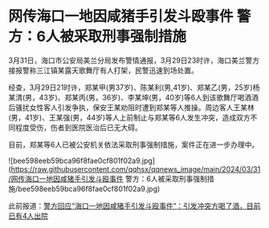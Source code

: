 # 网传海口一地因咸猪手引发斗殴事件 警方：6人被采取刑事强制措施

3月31日，海口市公安局美兰分局发布警情通报，3月29日23时许，海口美兰警方接报警称三江镇某露天歌舞厅有人打架，民警迅速到场处置。

经查，3月29日21时许，郑某甲(男37岁)、陈某利(男,41岁)、郑某乙(男，25岁)杨某清(男，43岁)、郑某丙(男，36岁)、李某坤(男，40岁)等6人到该歌舞厅喝酒酒后骚扰女性客人引发争执，保安王某劝阻时遭到郑某等人推操。周边客人王某林(男，41岁)、王某强(男，44岁)等人上前制止与郑某等6人发生冲突，造成双方不同程度受伤，伤者到医院医治后已无大碍。

目前，郑某等6人已被公安机关依法采取刑事强制措施，案件正在进一步办理中。

![bee598eeb59bca96f8fae0cf801f02a9.jpg](https://raw.githubusercontent.com/qqhsx/qqnews_image/main/2024/03/31/网传海口一地因咸猪手引发斗殴事件 警方：6人被采取刑事强制措施/bee598eeb59bca96f8fae0cf801f02a9.jpg)

此前报道：[警方回应“海口一地因咸猪手引发斗殴事件”：引发冲突方喝了酒，目前已有4人出院](https://news.qq.com/rain/a/20240331A05KXC00)

